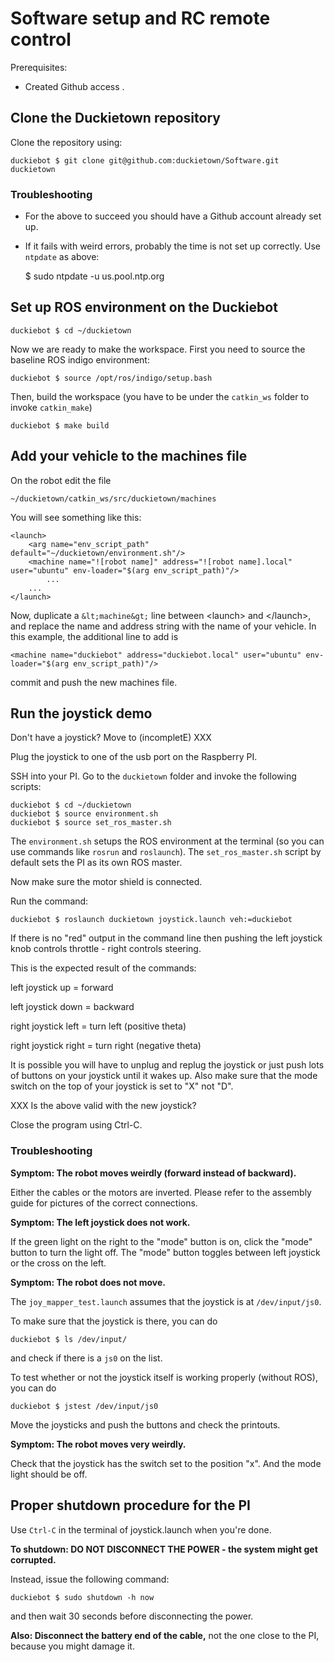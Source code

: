 # Software setup and RC remote control

Prerequisites:

* Created Github access [](#sec:github-access).


## Clone the Duckietown repository

Clone the repository using:

    duckiebot $ git clone git@github.com:duckietown/Software.git duckietown

### Troubleshooting

* For the above to succeed you should have a Github account already set up.

* If it fails with weird errors, probably the time is not set up correctly. Use `ntpdate` as above:

    $ sudo ntpdate -u us.pool.ntp.org

## Set up ROS environment on the Duckiebot

    duckiebot $ cd ~/duckietown

Now we are ready to make the workspace. First you need to source the baseline ROS indigo environment:

    duckiebot $ source /opt/ros/indigo/setup.bash

Then, build the workspace (you have to be under the `catkin_ws` folder to invoke `catkin_make`)

    duckiebot $ make build

## Add your vehicle to the machines file

On the robot edit the file

    ~/duckietown/catkin_ws/src/duckietown/machines

You will see something like this:

    <launch>
        <arg name="env_script_path" default="~/duckietown/environment.sh"/>
        <machine name="![robot name]" address="![robot name].local" user="ubuntu" env-loader="$(arg env_script_path)"/>
            ...
        ...
    </launch>

Now, duplicate a `&lt;machine&gt;` line between &lt;launch&gt; and &lt;/launch&gt;, and replace the name and address string with the name of your vehicle. In this example, the additional line to add is

    <machine name="duckiebot" address="duckiebot.local" user="ubuntu" env-loader="$(arg env_script_path)"/>

commit and push the new machines file.

## Run the joystick demo

Don't have a joystick? Move to (incompletE) XXX

Plug the joystick to one of the usb port on the Raspberry PI.

SSH into your PI. Go to the `duckietown` folder and invoke the following scripts:

    duckiebot $ cd ~/duckietown
    duckiebot $ source environment.sh
    duckiebot $ source set_ros_master.sh

The `environment.sh` setups the ROS environment at the terminal (so you can use commands like `rosrun` and `roslaunch`). The `set_ros_master.sh` script by default sets the PI as its own ROS master.

Now make sure the motor shield is connected.

Run the command:

    duckiebot $ roslaunch duckietown joystick.launch veh:=duckiebot

If there is no "red" output in the command line then pushing the left joystick knob controls throttle - right controls steering.

This is the expected result of the commands:

left joystick up = forward

left joystick down = backward

right joystick left = turn left (positive theta)

right joystick right = turn right (negative theta)

It is possible you will have to unplug and replug the joystick or just push lots of buttons on your joystick until it wakes up. Also make sure that the mode switch on the top of your joystick is set to "X" not "D".

XXX Is the above valid with the new joystick?

Close the program using Ctrl-C.


### Troubleshooting

**Symptom: The robot moves weirdly (forward instead of backward).**

Either the cables or the motors are inverted. Please refer to the assembly guide for pictures of the correct connections.

**Symptom: The left joystick does not work.**

If the green light on the right to the "mode" button is on, click the "mode" button to turn the light off. The "mode" button toggles between left joystick or the cross on the left.

**Symptom: The robot does not move.**

The `joy_mapper_test.launch` assumes that the joystick is at `/dev/input/js0`.

To make sure that the joystick is there, you can do

    duckiebot $ ls /dev/input/

and check if there is a `js0` on the list.

To test whether or not the joystick itself is working properly (without ROS), you can do

    duckiebot $ jstest /dev/input/js0

Move the joysticks and push the buttons and check the printouts.

**Symptom: The robot moves very weirdly.**

Check that the joystick has the switch set to the position "x".
And the mode light should be off.


## Proper shutdown procedure for the PI

Use `Ctrl-C` in the terminal of joystick.launch when you're done.

**To shutdown: DO NOT DISCONNECT THE POWER - the system might get corrupted.**

Instead, issue the following command:

    duckiebot $ sudo shutdown -h now

and then wait 30 seconds before disconnecting the power.

**Also: Disconnect the battery end of the cable,** not the one close to the PI, because you might damage it.

